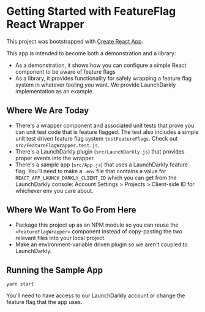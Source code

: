 # Getting Started with FeatureFlag React Wrapper

This project was bootstrapped with [Create React App](https://github.com/facebook/create-react-app).

This app is intended to become both a demonstration and a library:

* As a demonstration, it shows how you can configure a simple React component to be aware of feature flags
* As a library, it provides functionality for safely wrapping a feature flag system in whatever tooling you want. 
  We provide LaunchDarkly implementation as an example.

## Where We Are Today

 * There's a wrapper component and associated unit tests that prove you can unit test code that is
   feature flagged. The test also includes a simple unit test driven feature flag system `testFeatureFlags`. 
   Check out `src/FeatureFlagWrapper.test.js`.
 * There's a LaunchDarkly plugin (`src/LaunchDarkly.js`) that provides proper events into the wrapper.
 * There's a sample app (`src/App.js`) that uses a LaunchDarkly feature flag. You'll need to make a
   `.env` file that contains a value for `REACT_APP_LAUNCH_DARKLY_CLIENT_ID` which you can get from 
   the LaunchDarkly console: Account Settings > Projects > Client-side ID for whichever env you care about.

## Where We Want To Go From Here

 * Package this project up as an NPM module so you can reuse the `<FeatureFlagWrapper>` component instead
   of copy-pasting the two relevant files into your local project.
 * Make an environment-variable driven plugin so we aren't coupled to LaunchDarkly.

## Running the Sample App

`yarn start`

You'll need to have access to our LaunchDarkly account or change the feature flag
that the app uses.